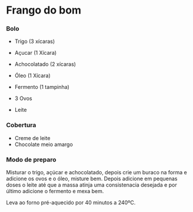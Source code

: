 # Frango do bom



### Bolo 

- Trigo (3 xícaras)

- Açucar (1 Xícara)

- Achocolatado (2 xícaras)

- Óleo (1 Xícara)

- Fermento (1 tampinha)

- 3 Ovos

- Leite

  

### Cobertura 

- Creme de leite
- Chocolate meio amargo

### Modo de preparo

Misturar o trigo, açúcar e achocolatado, depois crie um  buraco na forma e adicione os ovos e o óleo, misture bem. Depois adicione em pequenas doses o leite até que a massa atinja uma consistenacia desejada e por último adicione o fermento e mexa bem.

Leva ao forno pré-aquecido por 40 minutos a 240ºC.